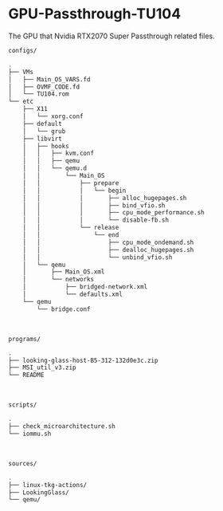 # GPU-Passthrough-TU104
The GPU that Nvidia RTX2070 Super Passthrough related files.
<br>

`configs/`
```bash
.
├── VMs
│   ├── Main_OS_VARS.fd
│   ├── OVMF_CODE.fd
│   └── TU104.rom
└── etc
    ├── X11
    │   └── xorg.conf
    ├── default
    │   └── grub
    ├── libvirt
    │   ├── hooks
    │   │   ├── kvm.conf
    │   │   ├── qemu
    │   │   └── qemu.d
    │   │       └── Main_OS
    │   │           ├── prepare
    │   │           │   └── begin
    │   │           │       ├── alloc_hugepages.sh
    │   │           │       ├── bind_vfio.sh
    │   │           │       ├── cpu_mode_performance.sh
    │   │           │       └── disable-fb.sh
    │   │           └── release
    │   │               └── end
    │   │                   ├── cpu_mode_ondemand.sh
    │   │                   ├── dealloc_hugepages.sh
    │   │                   └── unbind_vfio.sh
    │   └── qemu
    │       ├── Main_OS.xml
    │       └── networks
    │           ├── bridged-network.xml
    │           └── defaults.xml
    └── qemu
        └── bridge.conf
```
<br>

`programs/`
```bash
.
├── looking-glass-host-B5-312-132d0e3c.zip
├── MSI_util_v3.zip
└── README
```
<br>

`scripts/`
```bash
.
├── check_microarchitecture.sh
└── iommu.sh
```
<br>

`sources/`
```bash
.
├── linux-tkg-actions/
├── LookingGlass/
└── qemu/
```


